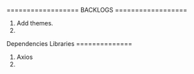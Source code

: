 ==================      BACKLOGS        ==================
1. Add themes.
2. 


Dependencies Libraries ==============
1. Axios
2. 